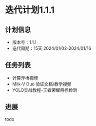 # 迭代计划1.1.1

## 计划信息

- 版本号：1.1.1
- 迭代周期：15天 2024/01/02-2024/01/16

## 任务列表

- 计算浮桥视频 
- Milk-V Duo 验证文档/教学视频
- YOLO实战教程-王者荣耀目标检测


## 进展

todo
